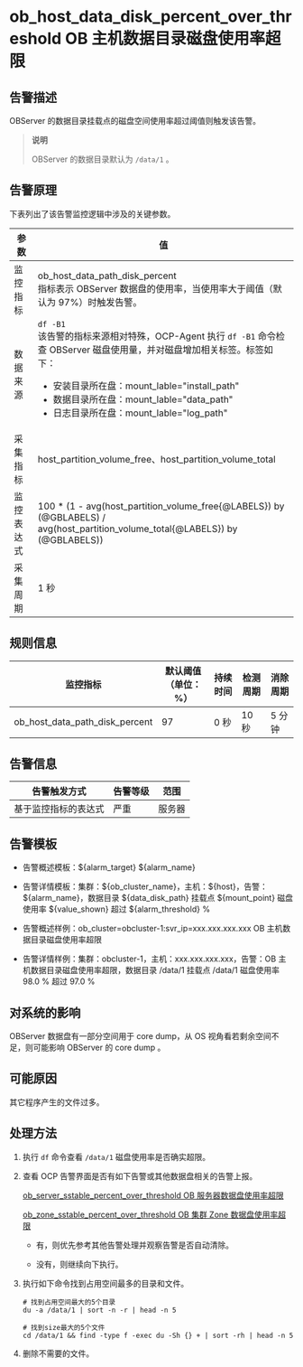 ob_host_data_disk_percent_over_threshold OB 主机数据目录磁盘使用率超限
==============================================================================

告警描述
-------------------------

OBServer 的数据目录挂载点的磁盘空间使用率超过阈值则触发该告警。

> **说明**
>
> OBServer 的数据目录默认为 `/data/1` 。

告警原理
-------------------------

下表列出了该告警监控逻辑中涉及的关键参数。

|  参数   |                                                                                                                                                                                                值                                                                                                                                                                                                 |
|-------|--------------------------------------------------------------------------------------------------------------------------------------------------------------------------------------------------------------------------------------------------------------------------------------------------------------------------------------------------------------------------------------------------|
| 监控指标  | ob_host_data_path_disk_percent </br> 指标表示 OBServer 数据盘的使用率，当使用率大于阈值（默认为 97%）时触发告警。                                                                                                                                                                                                                                                                             |
| 数据来源  | `df -B1`  </br>  该告警的指标来源相对特殊，OCP-Agent 执行 `df -B1` 命令检查 OBServer 磁盘使用量，并对磁盘增加相关标签。标签如下：<ul><li> 安装目录所在盘：mount_lable="install_path"  </li><li>数据目录所在盘：mount_lable="data_path"  </li><li>日志目录所在盘：mount_lable="log_path"  </li></ul>  |
| 采集指标  | host_partition_volume_free、host_partition_volume_total                                                                                                                                                                                                                                                                                                                                           |
| 监控表达式 | 100 \* (1 - avg(host_partition_volume_free{@LABELS}) by (@GBLABELS) / avg(host_partition_volume_total{@LABELS}) by (@GBLABELS))                                                                                                                                                                                                                                                                  |
| 采集周期  | 1 秒                                                                                                                                                                                                                                                                                                                                                                                              |

规则信息
-------------------------

|              监控指标              | 默认阈值（单位：%） | 持续时间 | 检测周期 | 消除周期 |
|--------------------------------|------------|------|------|------|
| ob_host_data_path_disk_percent | 97         | 0 秒  | 10 秒 | 5 分钟 |

告警信息
-------------------------

|   告警触发方式   | 告警等级 | 范围  |
|------------|------|-----|
| 基于监控指标的表达式 | 严重   | 服务器 |

告警模板
-------------------------

* 告警概述模板：\${alarm_target} \${alarm_name}

* 告警详情模板：集群：\${ob_cluster_name}，主机：\${host}，告警：\${alarm_name}，数据目录 \${data_disk_path} 挂载点 \${mount_point} 磁盘使用率 \${value_shown} 超过 ${alarm_threshold} %

* 告警概述样例：ob_cluster=obcluster-1:svr_ip=xxx.xxx.xxx.xxx OB 主机数据目录磁盘使用率超限

* 告警详情样例：集群：obcluster-1，主机：xxx.xxx.xxx.xxx，告警：OB 主机数据目录磁盘使用率超限，数据目录 /data/1 挂载点 /data/1 磁盘使用率 98.0 % 超过 97.0 %

对系统的影响
---------------------------

OBServer 数据盘有一部分空间用于 core dump，从 OS 视角看若剩余空间不足，则可能影响 OBServer 的 core dump 。

可能原因
-------------------------

其它程序产生的文件过多。

处理方法
-------------------------

1. 执行 `df` 命令查看 `/data/1` 磁盘使用率是否确实超限。

2. 查看 OCP 告警界面是否有如下告警或其他数据盘相关的告警上报。

   [ob_server_sstable_percent_over_threshold OB 服务器数据盘使用率超限](22.ob_server_sstable_percent_over_threshold.md)

   [ob_zone_sstable_percent_over_threshold OB 集群 Zone 数据盘使用率超限](27.ob_zone_sstable_percent_over_threshold.md)
   * 有，则优先参考其他告警处理并观察告警是否自动清除。

   * 没有，则继续向下执行。

3. 执行如下命令找到占用空间最多的目录和文件。

   ```shell
   # 找到占用空间最大的5个目录
   du -a /data/1 | sort -n -r | head -n 5
   
   # 找到size最大的5个文件
   cd /data/1 && find -type f -exec du -Sh {} + | sort -rh | head -n 5
   ```

4. 删除不需要的文件。
